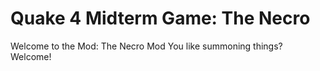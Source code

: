 # Quake 4 Midterm Game: The Necro
Welcome to the Mod: The Necro Mod
You like summoning things? Welcome!
